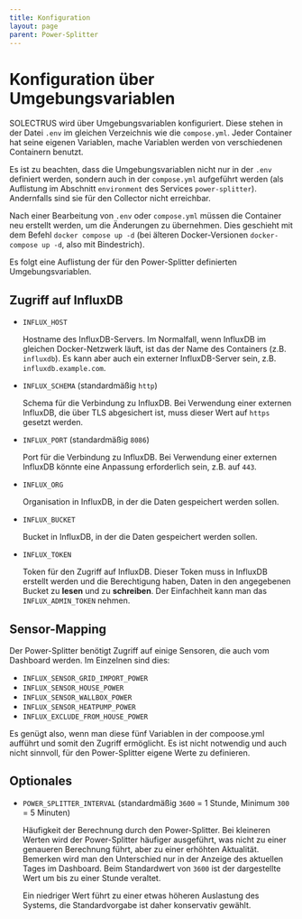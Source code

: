 ```yaml
---
title: Konfiguration
layout: page
parent: Power-Splitter
---
```


# Konfiguration über Umgebungsvariablen

SOLECTRUS wird über Umgebungsvariablen konfiguriert. Diese stehen in der Datei `.env` im gleichen Verzeichnis wie die `compose.yml`. Jeder Container hat seine eigenen Variablen, mache Variablen werden von verschiedenen Containern benutzt.

Es ist zu beachten, dass die Umgebungsvariablen nicht nur in der `.env` definiert werden, sondern auch in der `compose.yml` aufgeführt werden (als Auflistung im Abschnitt `environment` des Services `power-splitter`). Andernfalls sind sie für den Collector nicht erreichbar.

Nach einer Bearbeitung von `.env` oder `compose.yml` müssen die Container neu erstellt werden, um die Änderungen zu übernehmen. Dies geschieht mit dem Befehl `docker compose up -d` (bei älteren Docker-Versionen `docker-compose up -d`, also mit Bindestrich).

Es folgt eine Auflistung der für den Power-Splitter definierten Umgebungsvariablen.

## Zugriff auf InfluxDB

- `INFLUX_HOST`

  Hostname des InfluxDB-Servers. Im Normalfall, wenn InfluxDB im gleichen Docker-Netzwerk läuft, ist das der Name des Containers (z.B. `influxdb`). Es kann aber auch ein externer InfluxDB-Server sein, z.B. `influxdb.example.com`.

- `INFLUX_SCHEMA` (standardmäßig `http`)

  Schema für die Verbindung zu InfluxDB. Bei Verwendung einer externen InfluxDB, die über TLS abgesichert ist, muss dieser Wert auf `https` gesetzt werden.

- `INFLUX_PORT` (standardmäßig `8086`)

  Port für die Verbindung zu InfluxDB. Bei Verwendung einer externen InfluxDB könnte eine Anpassung erforderlich sein, z.B. auf `443`.

- `INFLUX_ORG`

  Organisation in InfluxDB, in der die Daten gespeichert werden sollen.

- `INFLUX_BUCKET`

  Bucket in InfluxDB, in der die Daten gespeichert werden sollen.

- `INFLUX_TOKEN`

  Token für den Zugriff auf InfluxDB. Dieser Token muss in InfluxDB erstellt werden und die Berechtigung haben, Daten in den angegebenen Bucket zu **lesen** und zu **schreiben**. Der Einfachheit kann man das `INFLUX_ADMIN_TOKEN` nehmen.

## Sensor-Mapping

Der Power-Splitter benötigt Zugriff auf einige Sensoren, die auch vom Dashboard werden. Im Einzelnen sind dies:

- `INFLUX_SENSOR_GRID_IMPORT_POWER`
- `INFLUX_SENSOR_HOUSE_POWER`
- `INFLUX_SENSOR_WALLBOX_POWER`
- `INFLUX_SENSOR_HEATPUMP_POWER`
- `INFLUX_EXCLUDE_FROM_HOUSE_POWER`

Es genügt also, wenn man diese fünf Variablen in der compoose.yml aufführt und somit den Zugriff ermöglicht. Es ist nicht notwendig und auch nicht sinnvoll, für den Power-Splitter eigene Werte zu definieren.

## Optionales

- `POWER_SPLITTER_INTERVAL` (standardmäßig `3600` = 1 Stunde, Minimum `300` = 5 Minuten)

  Häufigkeit der Berechnung durch den Power-Splitter. Bei kleineren Werten wird der Power-Splitter häufiger ausgeführt, was nicht zu einer genaueren Berechnung führt, aber zu einer erhöhten Aktualität. Bemerken wird man den Unterschied nur in der Anzeige des aktuellen Tages im Dashboard. Beim Standardwert von `3600` ist der dargestellte Wert um bis zu einer Stunde veraltet.

  Ein niedriger Wert führt zu einer etwas höheren Auslastung des Systems, die Standardvorgabe ist daher konservativ gewählt.
